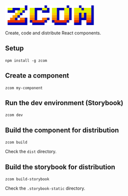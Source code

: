 ![alt text](img/zcom.png)

Create, code and distribute React components.

## Setup
`npm install -g zcom`

## Create a component
`zcom my-component`

## Run the dev environment (Storybook)
`zcom dev`

## Build the component for distribution
`zcom build`

Check the `dist` directory.

## Build the storybook for distribution
`zcom build-storybook`

Check the `.storybook-static` directory.

